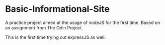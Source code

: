 # Basic-Informational-Site

A practice project aimed at the usage of nodeJS for the first time. Based on an assignment from The Odin Project.

This is the first time trying out expressJS as well.

